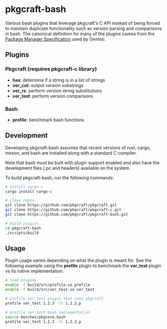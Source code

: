 # pkgcraft-bash

Various bash plugins that leverage pkgcraft's C API instead of being forced to
maintain duplicate functionality such as version parsing and comparisons in
bash. The canonical definition for many of the plugins comes from the [Package
Manager Specification][1] used by Gentoo.

## Plugins

### Pkgcraft (requires pkgcraft-c library)

- **has**: determine if a string is in a list of strings
- **ver_cut**: output version substrings
- **ver_rs**: perform version string substitutions
- **ver_test**: perform version comparisons

### Bash

- **profile**: benchmark bash functions

## Development

Developing pkgcraft-bash assumes that recent versions of rust, cargo, meson,
and bash are installed along with a standard C compiler.

Note that bash must be built with plugin support enabled and also have the
development files (.pc and headers) available on the system.

To build pkgcraft-bash, run the following commands:

```bash
# install cargo-c
cargo install cargo-c

# clone repos
git clone https://github.com/pkgcraft/pkgcraft.git
git clone https://github.com/pkgcraft/pkgcraft-c.git
git clone https://github.com/pkgcraft/pkgcraft-bash.git

# build plugins
cd pkgcraft-bash
./scripts/build
```

## Usage

Plugin usage varies depending on what the plugin is meant for. See the
following example using the **profile** plugin to benchmark the **ver_test**
plugin vs its native implementation.

```bash
# load plugins
enable -f build/src/profile.so profile
enable -f build/src/ver_test.so ver_test

# profile ver_test plugin that uses pkgcraft
profile ver_test 1.2.3 -lt 1.2.3_p

# profile ver_test bash implementation
source benches/pkgcore.bash
profile ver_test 1.2.3 -lt 1.2.3_p
```

[1]: <https://projects.gentoo.org/pms/latest/pms.html>
